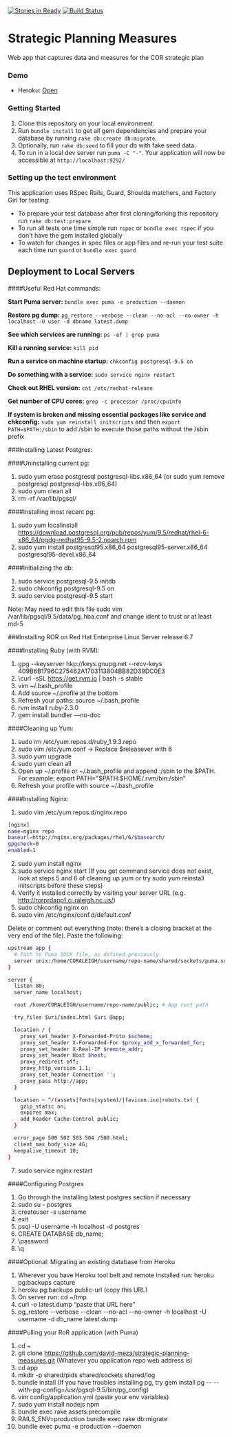 [![Stories in Ready](https://badge.waffle.io/david-meza/strategic-planning-measures.png?label=ready&title=Ready)](https://waffle.io/david-meza/strategic-planning-measures)
[![Build Status](https://travis-ci.org/david-meza/strategic-planning-measures.svg?branch=master)](https://travis-ci.org/david-meza/strategic-planning-measures)


# Strategic Planning Measures

Web app that captures data and measures for the COR strategic plan

### Demo

* Heroku: [Open](https://strategic-planning.herokuapp.com/)

### Getting Started

1. Clone this repository on your local environment. 
2. Run `bundle install` to get all gem dependencies and prepare your database by running `rake db:create db:migrate`.
3. Optionally, run `rake db:seed` to fill your db with fake seed data.
4. To run in a local dev server run `puma -C "-"`. Your application will now be accessible at `http://localhost:9292/`

### Setting up the test environment

This application uses RSpec Rails, Guard, Shoulda matchers, and Factory Girl for testing.

* To prepare your test database after first cloning/forking this repository run `rake db:test:prepare`
* To run all tests one time simple run `rspec` or `bundle exec rspec` if you don't have the gem installed globally
* To watch for changes in spec files or app files and re-run your test suite each time run `guard` or `bundle exec guard`


## Deployment to Local Servers

####Useful Red Hat commands:

**Start Puma server:** `bundle exec puma -e production --daemon`

**Restore pg dump:** `pg_restore --verbose --clean --no-acl --no-owner -h localhost -U user -d dbname latest.dump`

**See which services are running:** `ps -ef | grep puma`

**Kill a running service:** `kill pid`

**Run a service on machine startup:** `chkconfig postgresql-9.5 on`

**Do something with a service:** `sudo service nginx restart`

**Check out RHEL version:** `cat /etc/redhat-release`

**Get number of CPU cores:** `grep -c processor /proc/cpuinfo`

**If system is broken and missing essential packages like service and chkconfig:** `sudo yum reinstall initscripts` and then `export PATH=$PATH:/sbin` to add /sbin to execute those paths without the /sbin prefix

###Installing Latest Postgres:

####Uninstalling current pg:
1. sudo yum erase postgresql postgresql-libs.x86_64 (or sudo yum remove postgresql postgresql-libs.x86_64)
2. sudo yum clean all
3. rm -rf /var/lib/pgsql/

####Installing most recent pg:
1. sudo yum localinstall https://download.postgresql.org/pub/repos/yum/9.5/redhat/rhel-6-x86_64/pgdg-redhat95-9.5-2.noarch.rpm
2. sudo yum install postgresql95.x86_64 postgresql95-server.x86_64 postgresql95-devel.x86_64

####Initializing the db:
1. sudo service postgresql-9.5 initdb
2. sudo chkconfig postgresql-9.5 on
3. sudo service postgresql-9.5 start

Note: May need to edit this file sudo vim /var/lib/pgsql/9.5/data/pg_hba.conf and change ident to trust or at least md-5

###Installing ROR on Red Hat Enterprise Linux Server release 6.7

####Installing Ruby (with RVM):

1. gpg --keyserver hkp://keys.gnupg.net --recv-keys 409B6B1796C275462A1703113804BB82D39DC0E3
2. \curl -sSL https://get.rvm.io | bash -s stable
3. vim ~/.bash_profile 
4. Add source ~/.profile at the bottom
5. Refresh your paths: source ~/.bash_profile
6. rvm install ruby-2.3.0
7. gem install bundler —no-doc

####Cleaning up Yum:

1. sudo rm /etc/yum.repos.d/ruby_1.9.3.repo
2. sudo vim /etc/yum.conf -> Replace $releasever with 6
3. sudo yum upgrade
4. sudo yum clean all
5. Open up ~/.profile or ~/.bash_profile and append :/sbin to the $PATH. For example: export PATH="$PATH:$HOME/.rvm/bin:/sbin”
6. Refresh your profile with source ~/.bash_profile

####Installing Nginx:

1. sudo vim /etc/yum.repos.d/nginx.repo

```bash
[nginx]
name=nginx repo
baseurl=http://nginx.org/packages/rhel/6/$basearch/
gpgcheck=0
enabled=1
```

2. sudo yum install nginx
3. sudo service nginx start (If you get command service does not exist, look at steps 5 and 6 of cleaning up yum or try sudo yum reinstall initscripts before these steps)
4. Verify it installed correctly by visiting your server URL (e.g. http://rorprdapp1.ci.raleigh.nc.us/)
5. sudo chkconfig nginx on
6. sudo vim /etc/nginx/conf.d/default.conf

Delete or comment out everything (note: there’s a closing bracket at the very end of the file). Paste the following:

```bash
upstream app {
  # Path to Puma SOCK file, as defined previously
  server unix:/home/CORALEIGH/username/repo-name/shared/sockets/puma.sock fail_timeout=0; # Path where web server (puma in this case) will be listening
}

server {
  listen 80;
  server_name localhost;

  root /home/CORALEIGH/username/repo-name/public; # App root path

  try_files $uri/index.html $uri @app;

  location / {
    proxy_set_header X-Forwarded-Proto $scheme;
    proxy_set_header X-Forwarded-For $proxy_add_x_forwarded_for;
    proxy_set_header X-Real-IP $remote_addr;
    proxy_set_header Host $host;
    proxy_redirect off;
    proxy_http_version 1.1;
    proxy_set_header Connection '';
    proxy_pass http://app;
  }

  location ~ ^/(assets|fonts|system)/|favicon.ico|robots.txt {
    gzip_static on;
    expires max;
    add_header Cache-Control public;
  }

  error_page 500 502 503 504 /500.html;
  client_max_body_size 4G;
  keepalive_timeout 10;
}
```

7. sudo service nginx restart

####Configuring Postgres

1. Go through the installing latest postgres section if necessary
2. sudo su - postgres
3. createuser -s username
4. exit
5. psql -U username -h localhost -d postgres
6. CREATE DATABASE db_name;
7. \password
8. \q

####Optional: Migrating an existing database from Heroku

1. Wherever you have Heroku tool belt and remote installed run: heroku pg:backups capture
2. heroku pg:backups public-url (copy this URL)
3. On server run: cd ~/tmp
4. curl -o latest.dump “paste that URL here”
5. pg_restore --verbose --clean --no-acl --no-owner -h localhost -U username -d db_name latest.dump

####Pulling your RoR application (with Puma)

1. cd ~
2. git clone https://github.com/david-meza/strategic-planning-measures.git (Whatever you application repo web address is)
3. cd app
4. mkdir -p shared/pids shared/sockets shared/log
5. bundle install (If you have troubles installing pg, try gem install pg -- --with-pg-config=/usr/pgsql-9.5/bin/pg_config)
6. vim config/application.yml (paste your env variables)
7. sudo yum install nodejs npm
8. bundle exec rake assets:precompile
9. RAILS_ENV=production bundle exec rake db:migrate
10. bundle exec puma -e production --daemon

